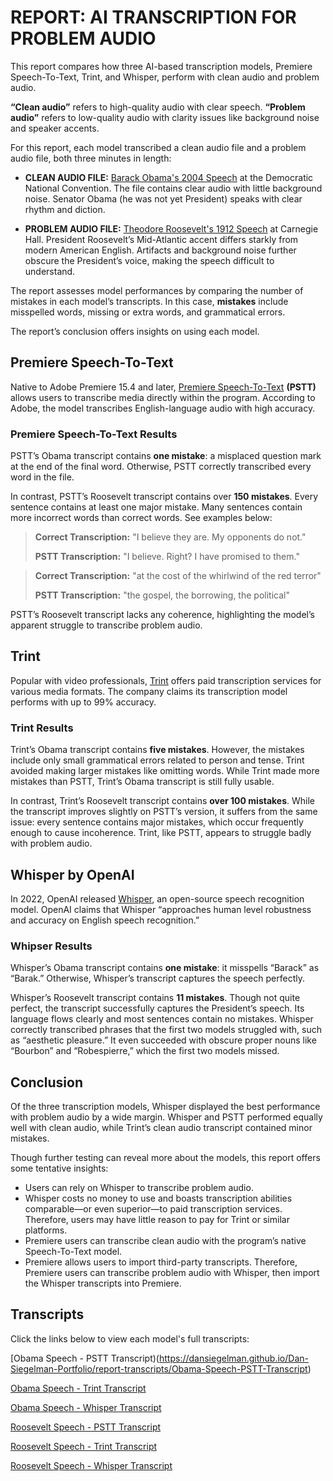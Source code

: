 # REPORT: AI TRANSCRIPTION FOR PROBLEM AUDIO

This report compares how three AI-based transcription models, Premiere Speech-To-Text, Trint, and Whisper, perform with clean audio and problem audio.

**“Clean audio”** refers to high-quality audio with clear speech. **“Problem audio”** refers to low-quality audio with clarity issues like background noise and speaker accents.

For this report, each model transcribed a clean audio file and a problem audio file, both three minutes in length:

- **CLEAN AUDIO FILE:** [Barack Obama's 2004 Speech](https://www.youtube.com/watch?v=ueMNqdB1QIE) at the Democratic National Convention. The file contains clear audio with little background noise. Senator Obama (he was not yet President) speaks with clear rhythm and diction.
  
- **PROBLEM AUDIO FILE:** [Theodore Roosevelt's 1912 Speech](https://www.youtube.com/watch?v=uhlzdjPGxrs) at Carnegie Hall. President Roosevelt’s Mid-Atlantic accent differs starkly from modern American English. Artifacts and background noise further obscure the President’s voice, making the speech difficult to understand.

The report assesses model performances by comparing the number of mistakes in each model’s transcripts. In this case, **mistakes** include misspelled words, missing or extra words, and grammatical errors.

The report’s conclusion offers insights on using each model.

## Premiere Speech-To-Text

Native to Adobe Premiere 15.4 and later, [Premiere Speech-To-Text](https://www.adobe.com/products/premiere/speech-to-text.html) **(PSTT)** allows users to transcribe media directly within the program. According to Adobe, the model transcribes English-language audio with high accuracy.

### Premiere Speech-To-Text Results

PSTT’s Obama transcript contains **one mistake**: a misplaced question mark at the end of the final word. Otherwise, PSTT correctly transcribed every word in the file.

In contrast, PSTT’s Roosevelt transcript contains over **150 mistakes**. Every sentence contains at least one major mistake. Many sentences contain more incorrect words than correct words. See examples below:

>**Correct Transcription:** "I believe they are. My opponents do not."
>
>**PSTT Transcription:** "I believe. Right? I have promised to them."

>**Correct Transcription:** "at the cost of the whirlwind of the red terror"
>
>**PSTT Transcription:** "the gospel, the borrowing, the political"

PSTT’s Roosevelt transcript lacks any coherence, highlighting the model’s apparent struggle to transcribe problem audio.

## Trint

Popular with video professionals, [Trint](https://trint.com/) offers paid transcription services for various media formats. The company claims its transcription model performs with up to 99% accuracy.

### Trint Results

Trint’s Obama transcript contains **five mistakes**. However, the mistakes include only small grammatical errors related to person and tense. Trint avoided making larger mistakes like omitting words. While Trint made more mistakes than PSTT, Trint’s Obama transcript is still fully usable.

In contrast, Trint’s Roosevelt transcript contains **over 100 mistakes**. While the transcript improves slightly on PSTT’s version, it suffers from the same issue: every sentence contains major mistakes, which occur frequently enough to cause incoherence. Trint, like PSTT, appears to struggle badly with problem audio.

## Whisper by OpenAI

In 2022, OpenAI released [Whisper](https://openai.com/index/whisper/), an open-source speech recognition model. OpenAI claims that Whisper “approaches human level robustness and accuracy on English speech recognition.”

### Whipser Results 

Whisper’s Obama transcript contains **one mistake**: it misspells “Barack” as “Barak.” Otherwise, Whisper’s transcript captures the speech perfectly.

Whisper’s Roosevelt transcript contains **11 mistakes**. Though not quite perfect, the transcript successfully captures the President’s speech. Its language flows clearly and most sentences contain no mistakes. Whisper correctly transcribed phrases that the first two models struggled with, such as “aesthetic pleasure.” It even succeeded with obscure proper nouns like “Bourbon” and “Robespierre,” which the first two models missed.

## Conclusion

Of the three transcription models, Whisper displayed the best performance with problem audio by a wide margin. Whisper and PSTT performed equally well with clean audio, while Trint’s clean audio transcript contained minor mistakes.

Though further testing can reveal more about the models, this report offers some tentative insights:
- Users can rely on Whisper to transcribe problem audio.
- Whisper costs no money to use and boasts transcription abilities comparable—or even superior—to paid transcription services. Therefore, users may have little reason to pay for Trint or similar platforms.
- Premiere users can transcribe clean audio with the program’s native Speech-To-Text model.
- Premiere allows users to import third-party transcripts. Therefore, Premiere users can transcribe problem audio with Whisper, then import the Whisper transcripts into Premiere.

## Transcripts 

Click the links below to view each model's full transcripts: 

[Obama Speech - PSTT Transcript)(https://dansiegelman.github.io/Dan-Siegelman-Portfolio/report-transcripts/Obama-Speech-PSTT-Transcript)

[Obama Speech - Trint Transcript](https://dansiegelman.github.io/Dan-Siegelman-Portfolio/report-transcripts/Obama-Speech-Trint-Transcript)

[Obama Speech - Whisper Transcript](https://dansiegelman.github.io/Dan-Siegelman-Portfolio/report-transcripts/Obama-Speech-Whisper-Transcript)

[Roosevelt Speech - PSTT Transcript](https://dansiegelman.github.io/Dan-Siegelman-Portfolio/report-transcripts/Roosevelt-Speech-PSTT-Transcript)

[Roosevelt Speech - Trint Transcript](https://dansiegelman.github.io/Dan-Siegelman-Portfolio/report-transcripts/Roosevelt-Speech-Trint-Transcript)

[Roosevelt Speech - Whisper Transcript](https://dansiegelman.github.io/Dan-Siegelman-Portfolio/report-transcripts/Roosevelt-Speech-Whisper-Transcript)



